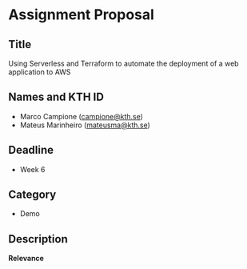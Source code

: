 # Assignment Proposal

## Title

Using Serverless and Terraform to automate the deployment of a web application to AWS

## Names and KTH ID
  - Marco Campione (campione@kth.se)
  - Mateus Marinheiro (mateusma@kth.se)

## Deadline

- Week 6

## Category

- Demo

## Description


**Relevance**

